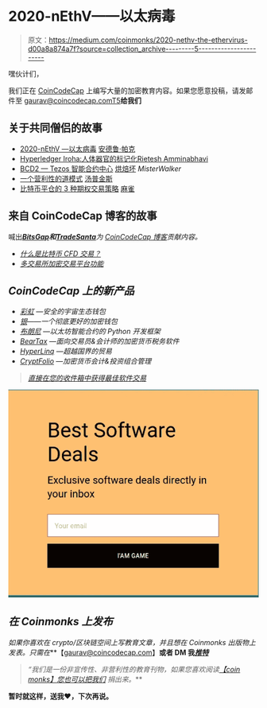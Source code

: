 # 2020-nEthV——以太病毒

> 原文：<https://medium.com/coinmonks/2020-nethv-the-ethervirus-d00a8a874a7f?source=collection_archive---------5----------------------->

嘿伙计们，

我们正在 [CoinCodeCap](https://coincodecap.com/) 上编写大量的加密教育内容。如果您愿意投稿，请发邮件至 gaurav@coincodecap.comT5**给我们**

## 关于共同僧侣的故事

*   [2020-nEthV —以太病毒](/coinmonks/2020-nethv-the-ethervirus-2788fa140de4) [安德鲁·帕克](https://medium.com/u/f0a453891087?source=post_page-----d00a8a874a7f--------------------------------)
*   [Hyperledger Iroha:人体器官的标记化](/coinmonks/hyperledger-iroha-tokenization-of-human-body-organs-d05ef4f2bbf8)[Rietesh Amminabhavi](https://medium.com/u/f836596f302e?source=post_page-----d00a8a874a7f--------------------------------)
*   [BCD2 — Tezos 智能合约中心](/coinmonks/bcd2-tezos-smart-contracts-hub-85f6102fc2f9) [烘焙坏](https://medium.com/u/dfc73e52e44d?source=post_page-----d00a8a874a7f--------------------------------) _MisterWalker_
*   [一个营利性的道模式](/coinmonks/a-for-profit-dao-model-cb2f8cab1ed3) [汤普金斯](https://medium.com/u/cfbfa6465d96?source=post_page-----d00a8a874a7f--------------------------------)
*   [比特币平仓的 3 种期权交易策略](/coinmonks/3-options-trading-strategies-for-the-upcoming-bitcoin-halvening-42f714e62013) [麻雀](https://medium.com/u/83786f678cbe?source=post_page-----d00a8a874a7f--------------------------------)

## 来自 CoinCodeCap 博客的故事

喊出[***BitsGap***](https://twitter.com/Bitsgap/)***和***[***TradeSanta***](https://twitter.com/trade_santa)*为 [CoinCodeCap 博客](https://blog.coincodecap.com/)贡献内容。*

*   *[什么是比特币 CFD 交易？](https://blog.coincodecap.com/what-is-bitcoin-cfd-trading/)*
*   *[多交易所加密交易平台功能](https://blog.coincodecap.com/multi-exchange-crypto-trading-platforms-features/)*

## *CoinCodeCap 上的新产品*

*   *[彩虹](https://coincodecap.com/product/rainbow-5) —安全的宇宙生态钱包*
*   *[银](https://coincodecap.com/product/argent-9)——一个彻底更好的加密钱包*
*   *[布朗尼](https://coincodecap.com/product/brownie-3) —以太坊智能合约的 Python 开发框架*
*   *[BearTax](https://coincodecap.com/product/beartax-2) —面向交易员&会计师的加密货币税务软件*
*   *[HyperLinq](https://coincodecap.com/product/hyperlinq-9) —超越国界的贸易*
*   *[CryptFolio](https://coincodecap.com/product/cryptfolio-5) —加密货币会计&投资组合管理*

> *[直接在您的收件箱中获得最佳软件交易](https://coincodecap.com/?utm_source=coinmonks)*

*[![](img/7c0b3dfdcbfea594cc0ae7d4f9bf6fcb.png)](https://coincodecap.com/?utm_source=coinmonks)*

## *在 Coinmonks 上发布*

*如果你喜欢在 crypto/区块链空间上写教育文章，并且想在 Coinmonks 出版物上发表。只需在***【gaurav@coincodecap.com】****或者 DM 我**[***推特***](https://twitter.com/coinmonks)**

> ***“我们是一份非宣传性、非营利性的教育刊物，如果您喜欢阅读*[*【coin monks】*](https://medium.com/coinmonks)*[*您也可以把我们*](/coinmonks/monks-need-your-help-7440418d67ec) *捐出来。****

******暂时就这样，送我❤️，下次再说。******